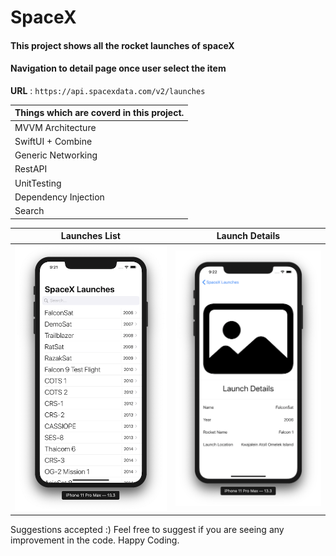 # SpaceX
#### This project shows all the rocket launches  of spaceX
#### Navigation to detail page once user select the item

**URL** : `https://api.spacexdata.com/v2/launches`

| Things which are coverd in this project. |
| ------ |
| MVVM Architecture |
| SwiftUI + Combine |
| Generic Networking |
| RestAPI |
| UnitTesting |
| Dependency Injection |
| Search |

 Launches List                       | Launch Details           
 :-------------------------:|:-------------------------:
![ScreenShot][Launches List]        | ![ScreenShot][Launch Details] 


Suggestions accepted :) Feel free to suggest if you are seeing any improvement in the code.
Happy Coding.



[Launches List]: https://github.com/Rajneesh071/SpaceX/blob/master/ss_1.png?raw=true
[Launch Details]: https://github.com/Rajneesh071/SpaceX/blob/master/ss_2.png?raw=true
